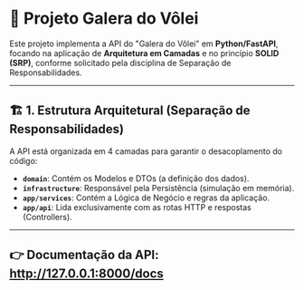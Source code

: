 # 🏐 Projeto Galera do Vôlei 

Este projeto implementa a API do "Galera do Vôlei" em **Python/FastAPI**, focando na aplicação de **Arquitetura em Camadas** e no princípio **SOLID (SRP)**, conforme solicitado pela disciplina de Separação de Responsabilidades.


---

## 🏗️ 1. Estrutura Arquitetural (Separação de Responsabilidades)

A API está organizada em 4 camadas para garantir o desacoplamento do código:

* **`domain`**: Contém os Modelos e DTOs (a definição dos dados).
* **`infrastructure`**: Responsável pela Persistência (simulação em memória).
* **`app/services`**: Contém a Lógica de Negócio e regras da aplicação.
* **`app/api`**: Lida exclusivamente com as rotas HTTP e respostas (Controllers).

---

## 👉 Documentação da API: http://127.0.0.1:8000/docs

